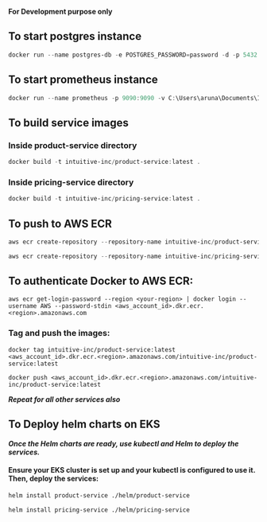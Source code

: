 **For Development purpose only**

## To start postgres instance

```powershell
docker run --name postgres-db -e POSTGRES_PASSWORD=password -d -p 5432:5432 postgres
```

## To start prometheus instance

```powershell
docker run --name prometheus -p 9090:9090 -v C:\Users\aruna\Documents\Intuitve-inc-platform\prometheus.yml:/etc/prometheus/prometheus.yml prom/prometheus -d
```

## To build service images

### Inside product-service directory

```powershell
docker build -t intuitive-inc/product-service:latest .
```

### Inside pricing-service directory

```powershell
docker build -t intuitive-inc/pricing-service:latest .
```

## To push to AWS ECR

```powershell
aws ecr create-repository --repository-name intuitive-inc/product-service

aws ecr create-repository --repository-name intuitive-inc/pricing-service
```

## To authenticate Docker to AWS ECR:

```shell
aws ecr get-login-password --region <your-region> | docker login --username AWS --password-stdin <aws_account_id>.dkr.ecr.<region>.amazonaws.com
```

### Tag and push the images:

```shell
docker tag intuitive-inc/product-service:latest <aws_account_id>.dkr.ecr.<region>.amazonaws.com/intuitive-inc/product-service:latest

docker push <aws_account_id>.dkr.ecr.<region>.amazonaws.com/intuitive-inc/product-service:latest
```

**_Repeat for all other services also_**

## To Deploy helm charts on EKS

**_Once the Helm charts are ready, use kubectl and Helm to deploy the services._**

#### Ensure your EKS cluster is set up and your kubectl is configured to use it. Then, deploy the services:

```bash
helm install product-service ./helm/product-service

helm install pricing-service ./helm/pricing-service
```
